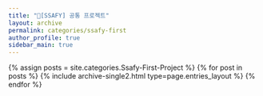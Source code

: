 ```yaml
---
title: "📘[SSAFY] 공통 프로젝트"
layout: archive
permalink: categories/ssafy-first
author_profile: true
sidebar_main: true
---
```


{% assign posts = site.categories.Ssafy-First-Project %}
{% for post in posts %} {% include archive-single2.html type=page.entries_layout %} {% endfor %}